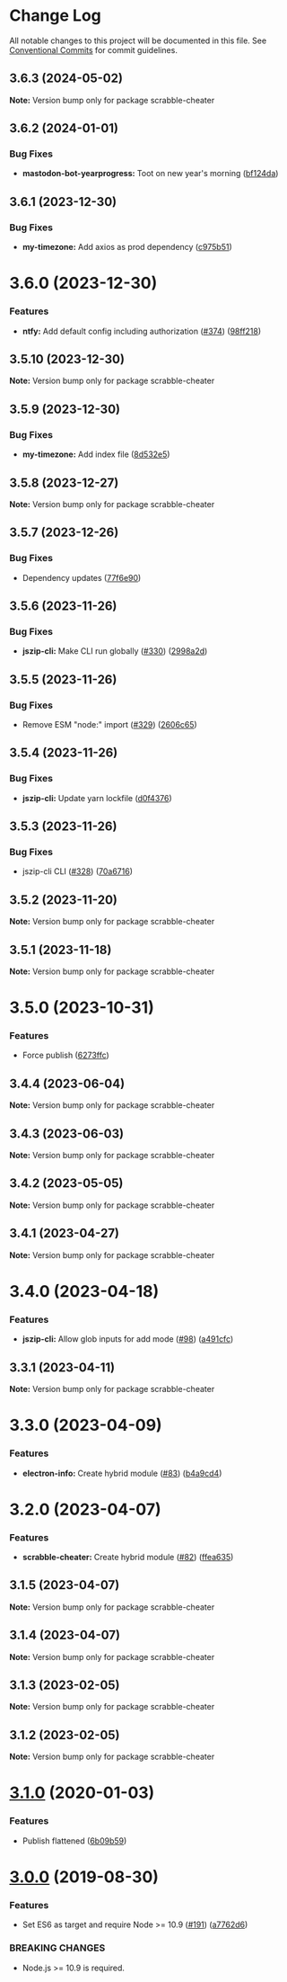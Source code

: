 # Change Log

All notable changes to this project will be documented in this file.
See [Conventional Commits](https://conventionalcommits.org) for commit guidelines.

## 3.6.3 (2024-05-02)

**Note:** Version bump only for package scrabble-cheater





## 3.6.2 (2024-01-01)


### Bug Fixes

* **mastodon-bot-yearprogress:** Toot on new year's morning ([bf124da](https://github.com/ffflorian/node-packages/commit/bf124daea3cac47e92d65fbd5e26157430ad9de8))





## 3.6.1 (2023-12-30)


### Bug Fixes

* **my-timezone:** Add axios as prod dependency ([c975b51](https://github.com/ffflorian/node-packages/commit/c975b5144b83cb10253260760d8508423e33e48a))





# 3.6.0 (2023-12-30)


### Features

* **ntfy:** Add default config including authorization ([#374](https://github.com/ffflorian/node-packages/issues/374)) ([98ff218](https://github.com/ffflorian/node-packages/commit/98ff218ec07c4f9b57ddf31ff530ef79275f8978))





## 3.5.10 (2023-12-30)

**Note:** Version bump only for package scrabble-cheater





## 3.5.9 (2023-12-30)


### Bug Fixes

* **my-timezone:** Add index file ([8d532e5](https://github.com/ffflorian/node-packages/commit/8d532e5f1dbd8fb1a7b109f0afeff86233aa4fd4))





## 3.5.8 (2023-12-27)

**Note:** Version bump only for package scrabble-cheater





## 3.5.7 (2023-12-26)


### Bug Fixes

* Dependency updates ([77f6e90](https://github.com/ffflorian/node-packages/commit/77f6e90c1e20cb7a37f3e3dcb70910f725266ed5))





## 3.5.6 (2023-11-26)


### Bug Fixes

* **jszip-cli:** Make CLI run globally ([#330](https://github.com/ffflorian/node-packages/issues/330)) ([2998a2d](https://github.com/ffflorian/node-packages/commit/2998a2daa963d392cc46cf7d3059cf945656a803))





## 3.5.5 (2023-11-26)


### Bug Fixes

* Remove ESM "node:" import ([#329](https://github.com/ffflorian/node-packages/issues/329)) ([2606c65](https://github.com/ffflorian/node-packages/commit/2606c65d32449d2aaa9b33a5bf302c3d31202e7c))





## 3.5.4 (2023-11-26)


### Bug Fixes

* **jszip-cli:** Update yarn lockfile ([d0f4376](https://github.com/ffflorian/node-packages/commit/d0f43769a11e8ce376cfce0375a17616d48fe6cf))





## 3.5.3 (2023-11-26)


### Bug Fixes

* jszip-cli CLI ([#328](https://github.com/ffflorian/node-packages/issues/328)) ([70a6716](https://github.com/ffflorian/node-packages/commit/70a6716697cb85b14af967d0587aca662b90d212))





## 3.5.2 (2023-11-20)

**Note:** Version bump only for package scrabble-cheater





## 3.5.1 (2023-11-18)

**Note:** Version bump only for package scrabble-cheater





# 3.5.0 (2023-10-31)


### Features

* Force publish ([6273ffc](https://github.com/ffflorian/node-packages/commit/6273ffc7fd6b44807c5409f746b5daa91bebbb17))





## 3.4.4 (2023-06-04)

**Note:** Version bump only for package scrabble-cheater





## 3.4.3 (2023-06-03)

**Note:** Version bump only for package scrabble-cheater





## 3.4.2 (2023-05-05)

**Note:** Version bump only for package scrabble-cheater





## 3.4.1 (2023-04-27)

**Note:** Version bump only for package scrabble-cheater





# 3.4.0 (2023-04-18)


### Features

* **jszip-cli:** Allow glob inputs for add mode ([#98](https://github.com/ffflorian/node-packages/issues/98)) ([a491cfc](https://github.com/ffflorian/node-packages/commit/a491cfcb04d9abdb8e0b2c9995a0de63f05510d9))





## 3.3.1 (2023-04-11)

**Note:** Version bump only for package scrabble-cheater





# 3.3.0 (2023-04-09)


### Features

* **electron-info:** Create hybrid module ([#83](https://github.com/ffflorian/node-packages/issues/83)) ([b4a9cd4](https://github.com/ffflorian/node-packages/commit/b4a9cd469cdd21da520ce1d02c878359c0546340))





# 3.2.0 (2023-04-07)


### Features

* **scrabble-cheater:** Create hybrid module ([#82](https://github.com/ffflorian/node-packages/issues/82)) ([ffea635](https://github.com/ffflorian/node-packages/commit/ffea6358e04ce5280f38a1ef4dd1271bb37e422e))





## 3.1.5 (2023-04-07)

**Note:** Version bump only for package scrabble-cheater





## 3.1.4 (2023-04-07)

**Note:** Version bump only for package scrabble-cheater





## 3.1.3 (2023-02-05)

**Note:** Version bump only for package scrabble-cheater





## 3.1.2 (2023-02-05)

**Note:** Version bump only for package scrabble-cheater





# [3.1.0](https://github.com/ffflorian/scrabble-cheater/compare/v3.0.0...v3.1.0) (2020-01-03)

### Features

- Publish flattened ([6b09b59](https://github.com/ffflorian/scrabble-cheater/commit/6b09b59))

# [3.0.0](https://github.com/ffflorian/scrabble-cheater/compare/v2.0.0...v3.0.0) (2019-08-30)

### Features

- Set ES6 as target and require Node >= 10.9 ([#191](https://github.com/ffflorian/scrabble-cheater/issues/191)) ([a7762d6](https://github.com/ffflorian/scrabble-cheater/commit/a7762d6))

### BREAKING CHANGES

- Node.js >= 10.9 is required.
